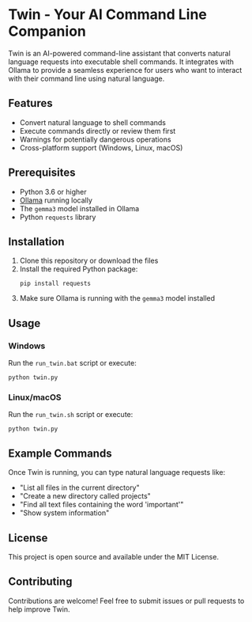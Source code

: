 # Twin - Your AI Command Line Companion

Twin is an AI-powered command-line assistant that converts natural language requests into executable shell commands. It integrates with Ollama to provide a seamless experience for users who want to interact with their command line using natural language.

## Features

- Convert natural language to shell commands
- Execute commands directly or review them first
- Warnings for potentially dangerous operations
- Cross-platform support (Windows, Linux, macOS)

## Prerequisites

- Python 3.6 or higher
- [Ollama](https://ollama.ai/) running locally
- The `gemma3` model installed in Ollama
- Python `requests` library

## Installation

1. Clone this repository or download the files
2. Install the required Python package:
   ```
   pip install requests
   ```
3. Make sure Ollama is running with the `gemma3` model installed

## Usage

### Windows

Run the `run_twin.bat` script or execute:

```
python twin.py
```

### Linux/macOS

Run the `run_twin.sh` script or execute:

```
python twin.py
```

## Example Commands

Once Twin is running, you can type natural language requests like:

- "List all files in the current directory"
- "Create a new directory called projects"
- "Find all text files containing the word 'important'"
- "Show system information"

## License

This project is open source and available under the MIT License.




## Contributing

Contributions are welcome! Feel free to submit issues or pull requests to help improve Twin.
